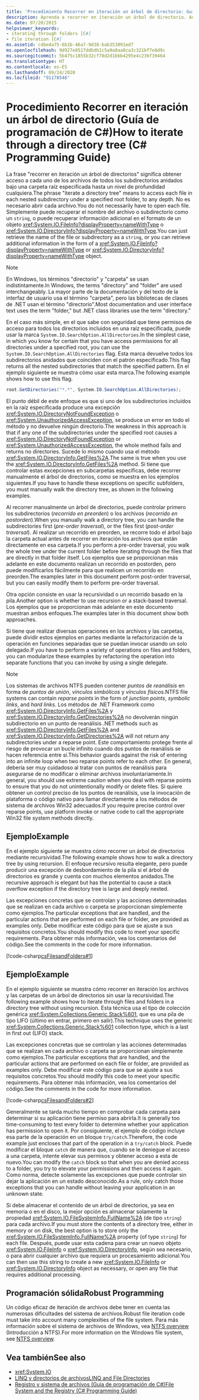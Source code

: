 ```yaml
---
title: 'Procedimiento Recorrer en iteración un árbol de directorio: Guía de programación de C#'
description: Aprenda a recorrer en iteración un árbol de directorio. Acceda a cada archivo de cada subdirectorio anidado en una carpeta raíz especificada.
ms.date: 07/20/2015
helpviewer_keywords:
- iterating through folders [C#]
- file iteration [C#]
ms.assetid: c4be4a75-6b1b-46a7-9d38-bab353091ed7
ms.openlocfilehash: 9d927e8517ddbdb1c5a9a8aa8ca3c321bf7e8d9c
ms.sourcegitcommit: 5b475c1855b32cf78d2d1bbb4295e4c236f39464
ms.translationtype: HT
ms.contentlocale: es-ES
ms.lasthandoff: 09/24/2020
ms.locfileid: "91178546"
---
```

# <a name="how-to-iterate-through-a-directory-tree-c-programming-guide"></a><span data-ttu-id="99a59-104">Procedimiento Recorrer en iteración un árbol de directorio (Guía de programación de C#)</span><span class="sxs-lookup"><span data-stu-id="99a59-104">How to iterate through a directory tree (C# Programming Guide)</span></span>

<span data-ttu-id="99a59-105">La frase "recorrer en iteración un árbol de directorios" significa obtener acceso a cada uno de los archivos de todos los subdirectorios anidados bajo una carpeta raíz especificada hasta un nivel de profundidad cualquiera.</span><span class="sxs-lookup"><span data-stu-id="99a59-105">The phrase "iterate a directory tree" means to access each file in each nested subdirectory under a specified root folder, to any depth.</span></span> <span data-ttu-id="99a59-106">No es necesario abrir cada archivo.</span><span class="sxs-lookup"><span data-stu-id="99a59-106">You do not necessarily have to open each file.</span></span> <span data-ttu-id="99a59-107">Simplemente puede recuperar el nombre del archivo o subdirectorio como un `string`, o puede recuperar información adicional en el formato de un objeto <xref:System.IO.FileInfo?displayProperty=nameWithType> o <xref:System.IO.DirectoryInfo?displayProperty=nameWithType>.</span><span class="sxs-lookup"><span data-stu-id="99a59-107">You can just retrieve the name of the file or subdirectory as a `string`, or you can retrieve additional information in the form of a <xref:System.IO.FileInfo?displayProperty=nameWithType> or <xref:System.IO.DirectoryInfo?displayProperty=nameWithType> object.</span></span>  
  
> [!NOTE]
> <span data-ttu-id="99a59-108">En Windows, los términos "directorio" y "carpeta" se usan indistintamente.</span><span class="sxs-lookup"><span data-stu-id="99a59-108">In Windows, the terms "directory" and "folder" are used interchangeably.</span></span> <span data-ttu-id="99a59-109">La mayor parte de la documentación y del texto de la interfaz de usuario usa el término "carpeta", pero las bibliotecas de clases de .NET usan el término "directorio".</span><span class="sxs-lookup"><span data-stu-id="99a59-109">Most documentation and user interface text uses the term "folder," but .NET class libraries use the term "directory."</span></span>  
  
 <span data-ttu-id="99a59-110">En el caso más simple, en el que sabe con seguridad que tiene permisos de acceso para todos los directorios incluidos en una raíz especificada, puede usar la marca `System.IO.SearchOption.AllDirectories`.</span><span class="sxs-lookup"><span data-stu-id="99a59-110">In the simplest case, in which you know for certain that you have access permissions for all directories under a specified root, you can use the `System.IO.SearchOption.AllDirectories` flag.</span></span> <span data-ttu-id="99a59-111">Esta marca devuelve todos los subdirectorios anidados que coinciden con el patrón especificado.</span><span class="sxs-lookup"><span data-stu-id="99a59-111">This flag returns all the nested subdirectories that match the specified pattern.</span></span> <span data-ttu-id="99a59-112">En el ejemplo siguiente se muestra cómo usar esta marca.</span><span class="sxs-lookup"><span data-stu-id="99a59-112">The following example shows how to use this flag.</span></span>  
  
```csharp  
root.GetDirectories("*.*", System.IO.SearchOption.AllDirectories);  
```  
  
 <span data-ttu-id="99a59-113">El punto débil de este enfoque es que si uno de los subdirectorios incluidos en la raíz especificada produce una excepción <xref:System.IO.DirectoryNotFoundException> o <xref:System.UnauthorizedAccessException>, se produce un error en todo el método y no devuelve ningún directorio.</span><span class="sxs-lookup"><span data-stu-id="99a59-113">The weakness in this approach is that if any one of the subdirectories under the specified root causes a <xref:System.IO.DirectoryNotFoundException> or <xref:System.UnauthorizedAccessException>, the whole method fails and returns no directories.</span></span> <span data-ttu-id="99a59-114">Sucede lo mismo cuando usa el método <xref:System.IO.DirectoryInfo.GetFiles%2A>.</span><span class="sxs-lookup"><span data-stu-id="99a59-114">The same is true when you use the <xref:System.IO.DirectoryInfo.GetFiles%2A> method.</span></span> <span data-ttu-id="99a59-115">Si tiene que controlar estas excepciones en subcarpetas específicas, debe recorrer manualmente el árbol de directorios, como se muestra en los ejemplos siguientes.</span><span class="sxs-lookup"><span data-stu-id="99a59-115">If you have to handle these exceptions on specific subfolders, you must manually walk the directory tree, as shown in the following examples.</span></span>  
  
 <span data-ttu-id="99a59-116">Al recorrer manualmente un árbol de directorios, puede controlar primero los subdirectorios (*recorrido en preorden*) o los archivos (*recorrido en postorden*).</span><span class="sxs-lookup"><span data-stu-id="99a59-116">When you manually walk a directory tree, you can handle the subdirectories first (*pre-order traversal*), or the files first (*post-order traversal*).</span></span> <span data-ttu-id="99a59-117">Al realizar un recorrido en preorden, se recorre todo el árbol bajo la carpeta actual antes de recorrer en iteración los archivos que están directamente en esa carpeta.</span><span class="sxs-lookup"><span data-stu-id="99a59-117">If you perform a pre-order traversal, you walk the whole tree under the current folder before iterating through the files that are directly in that folder itself.</span></span> <span data-ttu-id="99a59-118">Los ejemplos que se proporcionan más adelante en este documento realizan un recorrido en postorden, pero puede modificarlos fácilmente para que realicen un recorrido en preorden.</span><span class="sxs-lookup"><span data-stu-id="99a59-118">The examples later in this document perform post-order traversal, but you can easily modify them to perform pre-order traversal.</span></span>  
  
 <span data-ttu-id="99a59-119">Otra opción consiste en usar la recursividad o un recorrido basado en la pila.</span><span class="sxs-lookup"><span data-stu-id="99a59-119">Another option is whether to use recursion or a stack-based traversal.</span></span> <span data-ttu-id="99a59-120">Los ejemplos que se proporcionan más adelante en este documento muestran ambos enfoques.</span><span class="sxs-lookup"><span data-stu-id="99a59-120">The examples later in this document show both approaches.</span></span>  
  
 <span data-ttu-id="99a59-121">Si tiene que realizar diversas operaciones en los archivos y las carpetas, puede dividir estos ejemplos en partes mediante la refactorización de la operación en funciones separadas que se puedan invocar usando un solo delegado.</span><span class="sxs-lookup"><span data-stu-id="99a59-121">If you have to perform a variety of operations on files and folders, you can modularize these examples by refactoring the operation into separate functions that you can invoke by using a single delegate.</span></span>  
  
> [!NOTE]
> <span data-ttu-id="99a59-122">Los sistemas de archivos NTFS pueden contener *puntos de reanálisis* en forma de *puntos de unión*, *vínculos simbólicos* y *vínculos físicos*.</span><span class="sxs-lookup"><span data-stu-id="99a59-122">NTFS file systems can contain *reparse points* in the form of *junction points*, *symbolic links*, and *hard links*.</span></span> <span data-ttu-id="99a59-123">Los métodos de .NET Framework como <xref:System.IO.DirectoryInfo.GetFiles%2A> y <xref:System.IO.DirectoryInfo.GetDirectories%2A> no devolverán ningún subdirectorio en un punto de reanálisis.</span><span class="sxs-lookup"><span data-stu-id="99a59-123">.NET methods such as <xref:System.IO.DirectoryInfo.GetFiles%2A> and <xref:System.IO.DirectoryInfo.GetDirectories%2A> will not return any subdirectories under a reparse point.</span></span> <span data-ttu-id="99a59-124">Este comportamiento protege frente al riesgo de provocar un bucle infinito cuando dos puntos de reanálisis se hacen referencia entre sí.</span><span class="sxs-lookup"><span data-stu-id="99a59-124">This behavior guards against the risk of entering into an infinite loop when two reparse points refer to each other.</span></span> <span data-ttu-id="99a59-125">En general, debería ser muy cuidadoso al tratar con puntos de reanálisis para asegurarse de no modificar o eliminar archivos involuntariamente.</span><span class="sxs-lookup"><span data-stu-id="99a59-125">In general, you should use extreme caution when you deal with reparse points to ensure that you do not unintentionally modify or delete files.</span></span> <span data-ttu-id="99a59-126">Si quiere obtener un control preciso de los puntos de reanálisis, use la invocación de plataforma o código nativo para llamar directamente a los métodos de sistema de archivos Win32 adecuados.</span><span class="sxs-lookup"><span data-stu-id="99a59-126">If you require precise control over reparse points, use platform invoke or native code to call the appropriate Win32 file system methods directly.</span></span>  
  
## <a name="example"></a><span data-ttu-id="99a59-127">Ejemplo</span><span class="sxs-lookup"><span data-stu-id="99a59-127">Example</span></span>  

 <span data-ttu-id="99a59-128">En el ejemplo siguiente se muestra cómo recorrer un árbol de directorios mediante recursividad.</span><span class="sxs-lookup"><span data-stu-id="99a59-128">The following example shows how to walk a directory tree by using recursion.</span></span> <span data-ttu-id="99a59-129">El enfoque recursivo resulta elegante, pero puede producir una excepción de desbordamiento de la pila si el árbol de directorios es grande y cuenta con muchos elementos anidados.</span><span class="sxs-lookup"><span data-stu-id="99a59-129">The recursive approach is elegant but has the potential to cause a stack overflow exception if the directory tree is large and deeply nested.</span></span>  
  
 <span data-ttu-id="99a59-130">Las excepciones concretas que se controlan y las acciones determinadas que se realizan en cada archivo o carpeta se proporcionan simplemente como ejemplos.</span><span class="sxs-lookup"><span data-stu-id="99a59-130">The particular exceptions that are handled, and the particular actions that are performed on each file or folder, are provided as examples only.</span></span> <span data-ttu-id="99a59-131">Debe modificar este código para que se ajuste a sus requisitos concretos.</span><span class="sxs-lookup"><span data-stu-id="99a59-131">You should modify this code to meet your specific requirements.</span></span> <span data-ttu-id="99a59-132">Para obtener más información, vea los comentarios del código.</span><span class="sxs-lookup"><span data-stu-id="99a59-132">See the comments in the code for more information.</span></span>  
  
 [!code-csharp[csFilesandFolders#1](~/samples/snippets/csharp/VS_Snippets_VBCSharp/csFilesAndFolders/CS/FileIteration.cs#1)]  
  
## <a name="example"></a><span data-ttu-id="99a59-133">Ejemplo</span><span class="sxs-lookup"><span data-stu-id="99a59-133">Example</span></span>  

 <span data-ttu-id="99a59-134">En el ejemplo siguiente se muestra cómo recorrer en iteración los archivos y las carpetas de un árbol de directorios sin usar la recursividad.</span><span class="sxs-lookup"><span data-stu-id="99a59-134">The following example shows how to iterate through files and folders in a directory tree without using recursion.</span></span> <span data-ttu-id="99a59-135">Esta técnica usa el tipo de colección genérica <xref:System.Collections.Generic.Stack%601>, que es una pila de tipo LIFO (último en entrar, primero en salir).</span><span class="sxs-lookup"><span data-stu-id="99a59-135">This technique uses the generic <xref:System.Collections.Generic.Stack%601> collection type, which is a last in first out (LIFO) stack.</span></span>  
  
 <span data-ttu-id="99a59-136">Las excepciones concretas que se controlan y las acciones determinadas que se realizan en cada archivo o carpeta se proporcionan simplemente como ejemplos.</span><span class="sxs-lookup"><span data-stu-id="99a59-136">The particular exceptions that are handled, and the particular actions that are performed on each file or folder, are provided as examples only.</span></span> <span data-ttu-id="99a59-137">Debe modificar este código para que se ajuste a sus requisitos concretos.</span><span class="sxs-lookup"><span data-stu-id="99a59-137">You should modify this code to meet your specific requirements.</span></span> <span data-ttu-id="99a59-138">Para obtener más información, vea los comentarios del código.</span><span class="sxs-lookup"><span data-stu-id="99a59-138">See the comments in the code for more information.</span></span>  
  
 [!code-csharp[csFilesandFolders#2](~/samples/snippets/csharp/VS_Snippets_VBCSharp/csFilesAndFolders/CS/FileIteration.cs#2)]  
  
 <span data-ttu-id="99a59-139">Generalmente se tarda mucho tiempo en comprobar cada carpeta para determinar si su aplicación tiene permiso para abrirla.</span><span class="sxs-lookup"><span data-stu-id="99a59-139">It is generally too time-consuming to test every folder to determine whether your application has permission to open it.</span></span> <span data-ttu-id="99a59-140">Por consiguiente, el ejemplo de código incluye esa parte de la operación en un bloque `try/catch`.</span><span class="sxs-lookup"><span data-stu-id="99a59-140">Therefore, the code example just encloses that part of the operation in a `try/catch` block.</span></span> <span data-ttu-id="99a59-141">Puede modificar el bloque `catch` de manera que, cuando se le deniegue el acceso a una carpeta, intente elevar sus permisos y obtener acceso a esta de nuevo.</span><span class="sxs-lookup"><span data-stu-id="99a59-141">You can modify the `catch` block so that when you are denied access to a folder, you try to elevate your permissions and then access it again.</span></span> <span data-ttu-id="99a59-142">Como norma, detecte solamente las excepciones que puede controlar sin dejar la aplicación en un estado desconocido.</span><span class="sxs-lookup"><span data-stu-id="99a59-142">As a rule, only catch those exceptions that you can handle without leaving your application in an unknown state.</span></span>  
  
 <span data-ttu-id="99a59-143">Si debe almacenar el contenido de un árbol de directorios, ya sea en memoria o en el disco, la mejor opción es almacenar solamente la propiedad <xref:System.IO.FileSystemInfo.FullName%2A> (de tipo `string`) para cada archivo.</span><span class="sxs-lookup"><span data-stu-id="99a59-143">If you must store the contents of a directory tree, either in memory or on disk, the best option is to store only the <xref:System.IO.FileSystemInfo.FullName%2A> property (of type `string`) for each file.</span></span> <span data-ttu-id="99a59-144">Después, puede usar esta cadena para crear un nuevo objeto <xref:System.IO.FileInfo> o <xref:System.IO.DirectoryInfo>, según sea necesario, o para abrir cualquier archivo que requiera un procesamiento adicional.</span><span class="sxs-lookup"><span data-stu-id="99a59-144">You can then use this string to create a new <xref:System.IO.FileInfo> or <xref:System.IO.DirectoryInfo> object as necessary, or open any file that requires additional processing.</span></span>  
  
## <a name="robust-programming"></a><span data-ttu-id="99a59-145">Programación sólida</span><span class="sxs-lookup"><span data-stu-id="99a59-145">Robust Programming</span></span>  

 <span data-ttu-id="99a59-146">Un código eficaz de iteración de archivos debe tener en cuenta las numerosas dificultades del sistema de archivos.</span><span class="sxs-lookup"><span data-stu-id="99a59-146">Robust file iteration code must take into account many complexities of the file system.</span></span> <span data-ttu-id="99a59-147">Para más información sobre el sistema de archivos de Windows, vea [NTFS overview](/windows-server/storage/file-server/ntfs-overview) (Introducción a NTFS).</span><span class="sxs-lookup"><span data-stu-id="99a59-147">For more information on the Windows file system, see [NTFS overview](/windows-server/storage/file-server/ntfs-overview).</span></span>  
  
## <a name="see-also"></a><span data-ttu-id="99a59-148">Vea también</span><span class="sxs-lookup"><span data-stu-id="99a59-148">See also</span></span>

- <xref:System.IO>
- [<span data-ttu-id="99a59-149">LINQ y directorios de archivos</span><span class="sxs-lookup"><span data-stu-id="99a59-149">LINQ and File Directories</span></span>](../concepts/linq/linq-and-file-directories.md)
- [<span data-ttu-id="99a59-150">Registro y sistema de archivos (Guía de programación de C#)</span><span class="sxs-lookup"><span data-stu-id="99a59-150">File System and the Registry (C# Programming Guide)</span></span>](./index.md)
